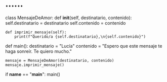 # ......
class MensajeDeAmor:
    def __init__(self, destinatario, contenido):
        self.destinatario = destinatario
        self.contenido = contenido

    def imprimir_mensaje(self):
        print(f"Querido/a {self.destinatario},\n{self.contenido}")

def main():
    destinatario = "Lucía"
    contenido = "Espero que este mensaje te haga sonreír. Te quiero mucho."
    
    mensaje = MensajeDeAmor(destinatario, contenido)
    mensaje.imprimir_mensaje()

if __name__ == "__main__":
    main()

